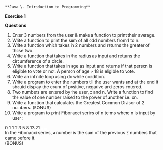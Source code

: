     **Java \- Introduction to Programming**  
**Exercise 1**

**Questions**

1. Enter 3 numbers from the user & make a function to print their average.  
2. Write a function to print the sum of all odd numbers from 1 to n.  
3. Write a function which takes in 2 numbers and returns the greater of those two.  
4. Write a function that takes in the radius as input and returns the circumference of a circle.  
5. Write a function that takes in age as input and returns if that person is eligible to vote or not. A person of age \> 18 is eligible to vote.  
6. Write an infinite loop using do while condition.  
7. Write a program to enter the numbers till the user wants and at the end it should display the count of positive, negative and zeros entered.   
8. Two numbers are entered by the user, x and n. Write a function to find the value of one number raised to the power of another i.e. xn.  
9. Write a function that calculates the Greatest Common Divisor of 2 numbers. (BONUS)  
10. Write a program to print Fibonacci series of n terms where n is input by user :

0 1 1 2 3 5 8 13 21 .....   
In the Fibonacci series, a number is the sum of the previous 2 numbers that came before it.  
(BONUS)